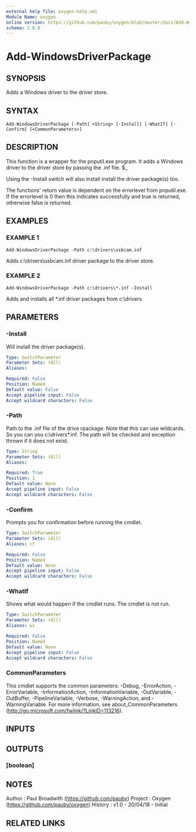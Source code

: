 ```yaml
---
external help file: oxygen-help.xml
Module Name: oxygen
online version: https://github.com/pauby/oxygen/blob/master/docs/Add-WindowsDriverPackage.md
schema: 2.0.0
---
```


# Add-WindowsDriverPackage

## SYNOPSIS
Adds a Windows driver to the driver store.

## SYNTAX

```
Add-WindowsDriverPackage [-Path] <String> [-Install] [-WhatIf] [-Confirm] [<CommonParameters>]
```

## DESCRIPTION
This function is a wrapper for the pnputil.exe program.
It adds a Windows
driver to the driver store by passing the .inf file.
$_

Using the -Install switch will also install install the driver package(s) too.

The functions' return value is dependent on the errorlevel from 
pnputil.exe.
If the errorlevel is 0 then this indicates successfully
and true is returned, otherwise false is returned.

## EXAMPLES

### EXAMPLE 1
```
Add-WindowsDriverPackage -Path c:\drivers\usbcam.inf
```

Adds c:\drivers\usbcam.inf driver package to the driver store.

### EXAMPLE 2
```
Add-WindowsDriverPackage -Path c:\drivers\*.inf -Install
```

Adds and installs all *.inf driver packages from c:\drivers

## PARAMETERS

### -Install
Will install the driver package(s).

```yaml
Type: SwitchParameter
Parameter Sets: (All)
Aliases:

Required: False
Position: Named
Default value: False
Accept pipeline input: False
Accept wildcard characters: False
```

### -Path
Path to the .inf file of the drive rpackage.
Note that this can use wildcards.
So you can you c:\drivers\*.inf.
The path will be checked and exception thrown if it does not exist.

```yaml
Type: String
Parameter Sets: (All)
Aliases:

Required: True
Position: 1
Default value: None
Accept pipeline input: False
Accept wildcard characters: False
```

### -Confirm
Prompts you for confirmation before running the cmdlet.

```yaml
Type: SwitchParameter
Parameter Sets: (All)
Aliases: cf

Required: False
Position: Named
Default value: None
Accept pipeline input: False
Accept wildcard characters: False
```

### -WhatIf
Shows what would happen if the cmdlet runs.
The cmdlet is not run.

```yaml
Type: SwitchParameter
Parameter Sets: (All)
Aliases: wi

Required: False
Position: Named
Default value: None
Accept pipeline input: False
Accept wildcard characters: False
```

### CommonParameters
This cmdlet supports the common parameters: -Debug, -ErrorAction, -ErrorVariable, -InformationAction, -InformationVariable, -OutVariable, -OutBuffer, -PipelineVariable, -Verbose, -WarningAction, and -WarningVariable.
For more information, see about_CommonParameters (http://go.microsoft.com/fwlink/?LinkID=113216).

## INPUTS

## OUTPUTS

### [boolean]

## NOTES
Author  : Paul Broadwith (https://github.com/pauby)
Project : Oxygen (https://github.com/pauby/oxygen)
History : v1.0 - 20/04/18 - Initial

## RELATED LINKS
